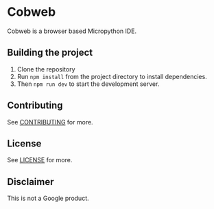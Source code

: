 Cobweb
======

Cobweb is a browser based Micropython IDE.

## Building the project

1. Clone the repository
2. Run `npm install` from the project directory to install dependencies.
3. Then `npm run dev` to start the development server. 

## Contributing

See [CONTRIBUTING](./CONTRIBUTING.md) for more.

## License

See [LICENSE](./LICENSE) for more.

## Disclaimer

This is not a Google product.